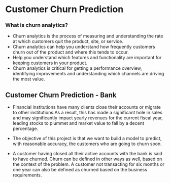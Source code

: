 # Customer Churn Prediction

### What is churn analytics?
- Churn analytics is the process of measuring and understanding the rate at which customers quit the product, site, or service. 
- Churn analytics can help you understand how frequently customers churn out of the product and where this tends to occur. 
- Help you understand which features and functionality are important for keeping customers in your product. 
- Churn analytics is critical for getting a performance overview, identifying improvements and understanding which channels are driving the most value.

## Customer Churn Prediction - Bank

- Financial institutions have many clients close their accounts or migrate to other institutions.As a result, this has made a significant hole in sales and may significantly impact yearly revenues for the current fiscal year, leading stocks to plummet and market value to fall by a decent percentage.

- The objective of this project is that we want to build a model to predict, with reasonable accuracy, the customers who are going to churn soon.

- A customer having closed all their active accounts with the bank is said to have churned. Churn can be defined in other ways as well, based on the context of the problem. A customer not transacting for six months or one year can also be defined as churned based on the business requirements.
